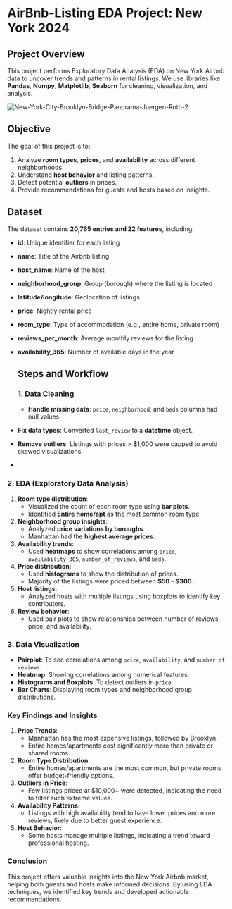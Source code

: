 # AirBnb-Listing EDA Project: New York 2024

## Project Overview
This project performs Exploratory Data Analysis (EDA) on New York Airbnb data to uncover trends and patterns in rental listings. We use libraries like **Pandas**, **Numpy**, **Matplotlib**, **Seaborn** for cleaning, visualization, and analysis.

![New-York-City-Brooklyn-Bridge-Panorama-Juergen-Roth-2](https://github.com/user-attachments/assets/516cf10e-d25e-4c55-ba9a-b8742980f6eb)

## Objective
The goal of this project is to:
 1. Analyze **room types**, **prices**, and **availability** across different neighborhoods.
 2. Understand **host behavior** and listing patterns.
 3. Detect potential **outliers** in prices.
 4. Provide recommendations for guests and hosts based on insights.

## Dataset
The dataset contains **20,765 entries and 22 features**, including:
* **id**: Unique identifier for each listing
* **name**: Title of the Airbnb listing
* **host_name**: Name of the host
* **neighborhood_group**: Group (borough) where the listing is located
* **latitude/longitude**: Geolocation of listings
* **price**: Nightly rental price
* **room_type**: Type of accommodation (e.g., entire home, private room)
* **reviews_per_month**: Average monthly reviews for the listing
* **availability_365**: Number of available days in the year

  ## Steps and Workflow

  ### 1. Data Cleaning
  * **Handle missing data**: `price`, `neighborhood`, and `beds` columns had null values.
* **Fix data types**: Converted `last_review` to a **datetime** object.
* **Remove outliers**: Listings with prices > $1,000 were capped to avoid skewed visualizations.
* 
### 2. EDA (Exploratory Data Analysis)
1. **Room type distribution**:
   - Visualized the count of each room type using **bar plots**.
   - Identified **Entire home/apt** as the most common room type.
2. **Neighborhood group insights**:
   - Analyzed **price variations by boroughs**.
   - Manhattan had the **highest average prices**.
3. **Availability trends**:
     - Used **heatmaps** to show correlations among `price`, `availability_365`, `number_of_reviews`, and `beds`.
4. **Price distribution**:
   - Used **histograms** to show the distribution of prices.
   - Majority of the listings were priced between **$50 - $300**.
5. **Host listings**:
   - Analyzed hosts with multiple listings using boxplots to identify key contributors.
6. **Review behavior**:
   - Used pair plots to show relationships between number of reviews, price, and availability.
### 3. Data Visualization
* **Pairplot**: To see correlations among `price`, `availability`, and `number of reviews`.
* **Heatmap**: Showing correlations among numerical features.
* **Histograms and Boxplots**: To detect outliers in `price`.
* **Bar Charts**: Displaying room types and neighborhood group distributions.

### Key Findings and Insights
1. **Price Trends**:
   - Manhattan has the most expensive listings, followed by Brooklyn.
   - Entire homes/apartments cost significantly more than private or shared rooms.
2. **Room Type Distribution**:
   - Entire homes/apartments are the most common, but private rooms offer budget-friendly options.
3. **Outliers in Price**:
   - Few listings priced at $10,000+ were detected, indicating the need to filter such extreme values.
4. **Availability Patterns**:
   - Listings with high availability tend to have lower prices and more reviews, likely due to better guest experience.
5. **Host Behavior**:
   - Some hosts manage multiple listings, indicating a trend toward professional hosting.
### Conclusion
This project offers valuable insights into the New York Airbnb market, helping both guests and hosts make informed decisions. By using EDA techniques, we identified key trends and developed actionable recommendations. 
